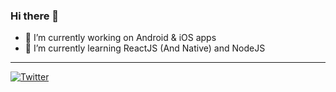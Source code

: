 ### Hi there 👋

<!--
**ifgiovanni/ifgiovanni** is a ✨ _special_ ✨ repository because its `README.md` (this file) appears on your GitHub profile.

Here are some ideas to get you started:

- 🔭 I’m currently working on ...
- 🌱 I’m currently learning ...
- 👯 I’m looking to collaborate on ...
- 🤔 I’m looking for help with ...
- 💬 Ask me about ...
- 📫 How to reach me: ...
- 😄 Pronouns: ...
- ⚡ Fun fact: ...
-->

- 🔭 I’m currently working on Android & iOS apps
- 🌱 I’m currently learning ReactJS (And Native) and NodeJS

___

[![Twitter](https://img.shields.io/twitter/url/https/twitter.com/cloudposse.svg?style=social&label=Follow%20%40ifgiovanni)](https://twitter.com/ifgiovanni)
